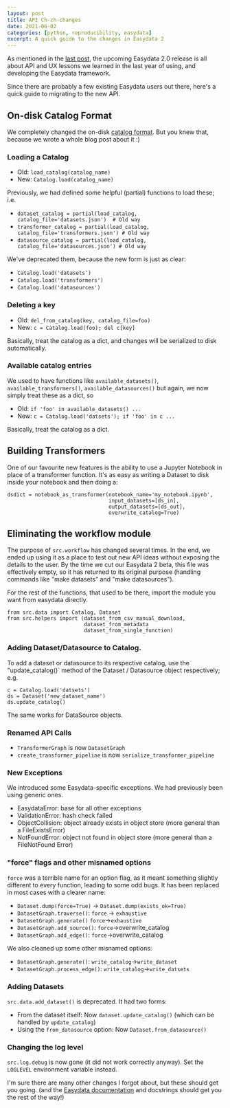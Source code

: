 ```yaml
---
layout: post
title: API Ch-ch-changes
date: 2021-06-02
categories: [python, reproducibility, easydata]
excerpt: A quick guide to the changes in Easydata 2
---
```

As mentioned in the [last post], the upcoming Easydata 2.0 release is all about API and UX lessons we learned in the last year of using, and developing the Easydata framework.

[last post]: /git-friendly-catalog/

Since there are probably a few existing Easydata users out there, here's a quick guide to migrating to the new API.

## On-disk Catalog Format
We completely changed the on-disk [catalog format]. But you knew that, because we wrote a whole blog post about it :)

[catalog format]: /git-friendly-catalog

### Loading a Catalog
* Old: `load_catalog(catalog_name)`
* New: `Catalog.load(catalog_name)`

Previously, we had defined some helpful (partial) functions to load these; i.e.

* `dataset_catalog = partial(load_catalog, catalog_file='datasets.json')  # Old way`
* `transformer_catalog = partial(load_catalog, catalog_file='transformers.json') # Old way`
* `datasource_catalog = partial(load_catalog, catalog_file='datasources.json') # Old way`

We've deprecated them, because the new form is just as clear:

* `Catalog.load('datasets')`
* `Catalog.load('transformers')`
* `Catalog.load('datasources')`

### Deleting a key
* Old: `del_from_catalog(key, catalog_file=foo)`
* New: `c = Catalog.load(foo); del c[key]`

Basically, treat the catalog as a dict, and changes will be serialized to disk automatically.

### Available catalog entries
We used to have functions like `available_datasets()`, `available_transformers()`, `available_datasources()` but again, we now simply treat these as a dict, so

* Old: `if 'foo' in available_datasets() ...`
* New: `c = Catalog.load('datsets'); if 'foo' in c ...`

Basically, treat the catalog as a dict.

## Building Transformers

One of our favourite new features is the ability to use a Jupyter Notebook in place of a transformer function.
It's as easy as writing a Dataset to disk inside your notebook and then doing a:
```
dsdict = notebook_as_transformer(notebook_name='my_notebook.ipynb',
                                 input_datasets=[ds_in],
                                 output_datasets=[ds_out],
                                 overwrite_catalog=True)
```

## Eliminating the workflow module

The purpose of `src.workflow` has changed several times. In the end, we ended up using it as a place to test
out new API ideas without exposing the details to the user. By the time we cut our Easydata 2 beta, this file was effectively empty, so it has returned to its original purpose (handling commands like "make datasets" and "make datasources").

For the rest of the functions, that used to be there, import the module you want from easydata directly.

```
from src.data import Catalog, Dataset
from src.helpers import (dataset_from_csv_manual_download,
                         dataset_from_metadata
                         dataset_from_single_function)
```
### Adding Dataset/Datasource to Catalog.

To add a dataset or datasource to its respective catalog, use the "update_catalog()` method of the
Dataset / Datasource object respectively; e.g.

```
c = Catalog.load('datsets')
ds = Dataset('new_dataset_name')
ds.update_catalog()
```

The same works for DataSource objects.

### Renamed API Calls

* `TransformerGraph` is now `DatasetGraph`
* `create_transformer_pipeline` is now `serialize_transformer_pipeline`

### New Exceptions
We introduced some Easydata-specific exceptions. We had previously been using generic ones.
* EasydataError: base for all other exceptions
* ValidationError: hash check failed
* ObjectCollision: object already exists in object store (more general than a FileExistsError)
* NotFoundError: object not found in object store (more general than a FileNotFound Error)


### "force" flags and other misnamed options
`force` was a terrible name for an option flag, as it meant something slightly different
to every function, leading to some odd bugs. It has been replaced in most cases with a clearer name:

* `Dataset.dump(force=True)` -> `Dataset.dump(exists_ok=True)`
* `DatasetGraph.traverse()`: `force` -> `exhaustive`
* `DatasetGraph.generate()` `force`->`exhaustive`
* `DatasetGraph.add_source()`: `force`->overwrite_catalog
* `DatasetGraph.add_edge()`: `force`->overwrite_catalog

We also cleaned up some other misnamed options:
* `DatasetGraph.generate()`: `write_catalog`->`write_dataset`
* `DatasetGraph.process_edge()`: `write_catalog`->`write_datsets`

### Adding Datasets
`src.data.add_dataset()` is deprecated. It had two forms:
* From the dataset itself: Now `dataset.update_catalog()` (which can be handled by `update_catalog`)
* Using the `from_datasource` option: Now `Dataset.from_datasource()`

### Changing the log level
`src.log.debug` is now gone (it did not work correctly anyway). Set the `LOGLEVEL` environment variable instead.


I'm sure there are many other changes I forgot about, but these should get you going. (and the [Easydata documentation] and docstrings should get you the rest of the way!)

[easydata documentation]: https://cookiecutter-easydata.readthedocs.io